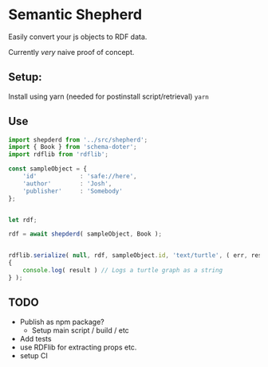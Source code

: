 # Semantic Shepherd

<!-- |Linux/OS X|Windows|Coverage Status|
|:---:|:---:|:---:|
|[![Build Status](https://travis-ci.org/joshuef/node-cli-starter.svg?branch=master)](https://travis-ci.org/joshuef/node-cli-starter)|[![Build status](https://ci.appveyor.com/api/projects/status/uqlsh2o5e5qxfw2s?svg=true)](https://ci.appveyor.com/project/joshuef/node-cli-starter)|[![Coverage Status](https://coveralls.io/repos/github/joshuef/node-cli-starter/badge.svg?branch=master)](https://coveralls.io/github/joshuef/node-cli-starter?branch=master)| -->


Easily convert your js objects to RDF data.

Currently _very_ naive proof of concept.

## Setup:

Install using yarn (needed for postinstall script/retrieval)
`yarn`

## Use 

```js
import shepderd from '../src/shepherd';
import { Book } from 'schema-doter';
import rdflib from 'rdflib';

const sampleObject = {
    'id'            : 'safe://here',
    'author'        : 'Josh',
    'publisher'     : 'Somebody'
};


let rdf;

rdf = await shepderd( sampleObject, Book );


rdflib.serialize( null, rdf, sampleObject.id, 'text/turtle', ( err, result ) =>
{
    console.log( result ) // Logs a turtle graph as a string
} );

```

            
## TODO 

- Publish as npm package?
    - Setup main script / build / etc
- Add tests
- use RDFlib for extracting props etc.
- setup CI
